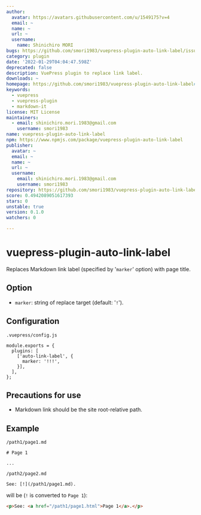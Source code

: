 ```yaml
---
author:
  avatar: https://avatars.githubusercontent.com/u/1549175?v=4
  email: ~
  name: ~
  url: ~
  username:
    name: Shinichiro MORI
bugs: https://github.com/smori1983/vuepress-plugin-auto-link-label/issues
category: plugin
date: '2022-01-29T04:04:47.598Z'
deprecated: false
description: VuePress plugin to replace link label.
downloads: ~
homepage: https://github.com/smori1983/vuepress-plugin-auto-link-label#readme
keywords:
  - vuepress
  - vuepress-plugin
  - markdown-it
license: MIT License
maintainers:
  - email: shinichiro.mori.1983@gmail.com
    username: smori1983
name: vuepress-plugin-auto-link-label
npm: https://www.npmjs.com/package/vuepress-plugin-auto-link-label
publisher:
  avatar: ~
  email: ~
  name: ~
  url: ~
  username:
    email: shinichiro.mori.1983@gmail.com
    username: smori1983
repository: https://github.com/smori1983/vuepress-plugin-auto-link-label
score: 0.4942089051617393
stars: 0
unstable: true
version: 0.1.0
watchers: 0

---
```


# vuepress-plugin-auto-link-label

Replaces Markdown link label (specified by '`marker`' option) with page title.


## Option

- `marker`: string of replace target (default: '`!`').


## Configuration

`.vuepress/config.js`

```
module.exports = {
  plugins: [
    ['auto-link-label', {
      marker: '!!!',
    }],
  ],
};
```


## Precautions for use

- Markdown link should be the site root-relative path.


## Example

`/path1/page1.md`

```
# Page 1

...
```

`/path2/page2.md`

```
See: [!](/path1/page1.md).
```

will be (`!` is converted to `Page 1`):

```html
<p>See: <a href="/path1/page1.html">Page 1</a>.</p>
```
